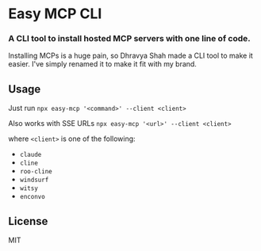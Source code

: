 # Easy MCP CLI

### A CLI tool to install hosted MCP servers with one line of code.

Installing MCPs is a huge pain, so Dhravya Shah made a CLI tool to make it easier. I've simply renamed it to make it fit with my brand.

## Usage

Just run
`npx easy-mcp '<command>' --client <client>`

Also works with SSE URLs
`npx easy-mcp '<url>' --client <client>`

where `<client>` is one of the following:

- `claude`
- `cline`
- `roo-cline`
- `windsurf`
- `witsy`
- `enconvo`

## License

MIT
